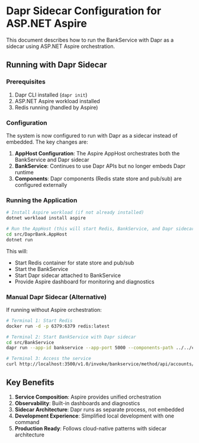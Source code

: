 # Dapr Sidecar Configuration for ASP.NET Aspire

This document describes how to run the BankService with Dapr as a sidecar using ASP.NET Aspire orchestration.

## Running with Dapr Sidecar

### Prerequisites
1. Dapr CLI installed (`dapr init`)
2. ASP.NET Aspire workload installed
3. Redis running (handled by Aspire)

### Configuration

The system is now configured to run with Dapr as a sidecar instead of embedded. The key changes are:

1. **AppHost Configuration**: The Aspire AppHost orchestrates both the BankService and Dapr sidecar
2. **BankService**: Continues to use Dapr APIs but no longer embeds Dapr runtime
3. **Components**: Dapr components (Redis state store and pub/sub) are configured externally

### Running the Application

```bash
# Install Aspire workload (if not already installed)
dotnet workload install aspire

# Run the AppHost (this will start Redis, BankService, and Dapr sidecar)
cd src/DaprBank.AppHost
dotnet run
```

This will:
- Start Redis container for state store and pub/sub
- Start the BankService
- Start Dapr sidecar attached to BankService
- Provide Aspire dashboard for monitoring and diagnostics

### Manual Dapr Sidecar (Alternative)

If running without Aspire orchestration:

```bash
# Terminal 1: Start Redis
docker run -d -p 6379:6379 redis:latest

# Terminal 2: Start BankService with Dapr sidecar
cd src/BankService
dapr run --app-id bankservice --app-port 5000 --components-path ../../components -- dotnet run

# Terminal 3: Access the service
curl http://localhost:3500/v1.0/invoke/bankservice/method/api/accounts/123/create -X POST -H "Content-Type: application/json" -d '{"AccountName": "Test Account"}'
```

## Key Benefits

1. **Service Composition**: Aspire provides unified orchestration
2. **Observability**: Built-in dashboards and diagnostics
3. **Sidecar Architecture**: Dapr runs as separate process, not embedded
4. **Development Experience**: Simplified local development with one command
5. **Production Ready**: Follows cloud-native patterns with sidecar architecture